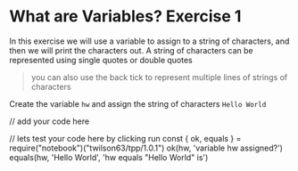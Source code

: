# What are Variables? Exercise 1

In this exercise we will use a variable to assign to a string of characters, and then we will print the characters out. A string of characters can be represented using single quotes or double quotes

> you can also use the back tick to represent multiple lines of strings of characters

Create the variable `hw` and assign the string of characters `Hello World`

<script src="https://embed.tonicdev.com" data-element-id="youcandoit"></script>

<!-- anywhere else on your page -->
<div id="youcandoit">
// add your code here

// lets test your code here by clicking run
const { ok, equals } = require("notebook")("twilson63/tpp/1.0.1")
ok(hw, 'variable hw assigned?')
equals(hw, 'Hello World', 'hw equals "Hello World" is')
</div>

